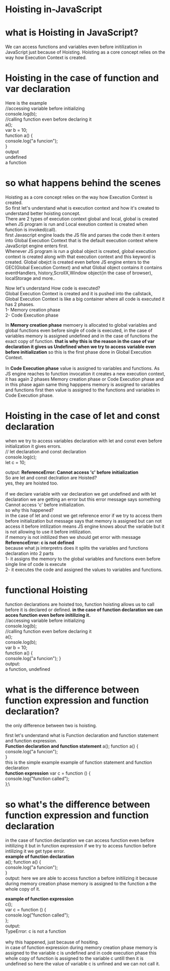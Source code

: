# Hoisting in-JavaScript
# what is Hoisting in JavaScript?
We can access functions and variables even before initilization in JavaScript just because of Hoisting. Hoisting as a core concept relies on the way how Execution Context is created.

# Hoisting in the case of function and var declaration
Here is the example\
//accessing variable before initializing\
console.log(b); \
//calling function even  before declaring it\
a(); \
var b = 10; \
function a() { \
    console.log("a funcion");\
}
 \
 output\
 undefined\
 a function 
 # so what happens behind the scenes
 Hoisting as a core concept relies on the way how Execution Context is created.\
 So first let's understand what is execution context and how it's created to understand better hoisting concept.\
 There are 2 types of execution context global and local, global is created when JS program is run and Local exeution context is created when function is invoked(call).\
 first Javascript engine loads the JS file and parses the code then it enters into Global Execution Context that is the default execution context where JavaScript engine enters first.\
 Whenever JS program is run a global object is created, global execution context is created along with that execution context and this keyword is created. Global obejct is created even before JS engine enters to the GEC(Global Execution Context) and what Global object contains it contains eventHandlers, history,ScrollX,Window object(in the case of browser), localStorage and more..
 
Now let's understand How code is executed?\
Global Execution Context is created and it is pushed into the callstack, Global Execution Context is like a big container where all code is executed it has 2 phases.\
1- Memory creation phase\
2- Code Execution phase

In **Memory creation phase** memoery is allocated to global variables and global functions even before single of code is executed, in the case of variables memory is assigned undefined and in the case of functions the exact copy of function. **that is why this is the reason in the case of var declaration it gives us Undefined when we try to access variable even before initialization** so this is the first phase done in Global Execution Context.\
\
In **Code Execution phase** value is assigned to variables and functions. As JS engine reaches to function invocation it creates a new execution context, it has again 2 phases Memory creation phase or Code Execution phase and in this phase again same thing happpens memory is assigned to variables and functions first then value is assigned to the functions and variables in Code Execution phase.

# Hoisting in the case of let and const declaration
when we try to access variables declaration with let and const even before initialization it gives errors.\
// let declaration and const declaration \
console.log(c);\
let c = 10;

output: **ReferenceError: Cannot access 'c' before initialization** \
So are let and const declration are Hoisted? \
yes, they are hoisted too.\
\
if we declare variable with var declaration we get undefined and with let declaration we are getting an error but this error message says something Cannot access 'c' before initialization.\
so why this happened?\
in the case of let and const we get reference error if we try to access them before initialization but message says that memory is assigned but can not access it before intilization means JS engine knows about the variable but it is not allowing to use it before intilization.\
if memory is not initilized then we should get error with message **ReferenceError: c is not defined**\
because what js interpretrs does it splits the variables and functions declaration into 2 parts\
1- it assigns the memory to the global variables and functions even before single line of code is execute\
2- it executes the code and assigned the values to variables and functions.

# functional Hoisting
function declarations are hoisted too, function hoisting allows us to call before it is declared or defined.
 **in the case of function declaration we can acces function even before initilizing it.**\
//accessing variable before initializing\
console.log(b);\
//calling function even before declaring it\
a();\
console.log(b);\
var b = 10;\
function a() {\
console.log("a funcion");
}\
output:\
a function, undefined
# what is the difference between function expression and function declaration?
the only difference between two is hoisting.

first let's understand what is Function declaration and function statement and function expression.\
**Function declaration and function statement**
a();
function a() {\
console.log("a funcion");\
}\
this is the simple example example of function statement and function declaration\
**function expression**
 var c = function () {\
 console.log("function called");\
 };\
 
 # so what's the difference between function expression and function declaration
 in the case of function declaration we can access function even before initilizing it but in function expression if we try to access function before intilizing it we get type error.\
 **example of function declaration**\
 a();
function a() {\
console.log("a funcion");\
}\
output: here we are able to access function a before initilizing it because during memory creation phase memory is assigned to the function a the whole copy of it.
 
**example of function expression**\
 c();\
 var c = function () {\
 console.log("function called");\
 };\
 output:\
 TypeError: c is not a function\
 \
 why this happened, just because of hositing.\
 in case of function  expression  during memory creation phase memory is assigned to the variable c is undefined and in code execution phase this whole copy of function 
 is assigned to the variable c untill then it is undefined so here the value of variable c is unfined and we can not call it.
 
 
